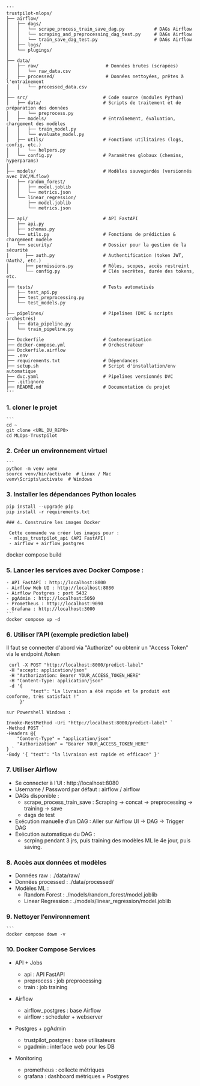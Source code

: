 <pre><code>'''
trustpilot-mlops/
├── airflow/
│   ├── dags/                         
│   │   └── scrape_process_train_save_dag.py           # DAGs Airflow
│   │   └── scraping_and_preprocessing_dag_test.py     # DAGs Airflow    
│   │   └── train_save_dag_test.py                     # DAGs Airflow
│   ├── logs/                  
│   └── plugings/  
│ 
├── data/
│   ├── raw/                         # Données brutes (scrapées)
│   │   └── raw_data.csv
│   ├── processed/                   # Données nettoyées, prêtes à l'entraînement
│   │   └── processed_data.csv
│
├── src/                            # Code source (modules Python)
│   ├── data/                       # Scripts de traitement et de préparation des données
│   │   └── preprocess.py
│   ├── models/                     # Entraînement, évaluation, chargement des modèles
│   │   ├── train_model.py
│   │   └── evaluate_model.py
│   ├── utils/                      # Fonctions utilitaires (logs, config, etc.)
│   │   └── helpers.py
│   └── config.py                   # Paramètres globaux (chemins, hyperparams)
│
├── models/                         # Modèles sauvegardés (versionnés avec DVC/MLflow)
│   ├── random_forest/
│   │   ├── model.joblib
│   │   └── metrics.json
│   └── linear_regression/
│       ├── model.joblib
│       └── metrics.json
│
├── api/                            # API FastAPI
│   ├── api.py
│   ├── schemas.py
│   └── utils.py                    # Fonctions de prédiction & chargement modèle
|   └── security/                   # Dossier pour la gestion de la sécurité
│      ├── auth.py                  # Authentification (token JWT, OAuth2, etc.)
│      ├── permissions.py           # Rôles, scopes, accès restreint
│      └── config.py                # Clés secrètes, durée des tokens, etc.
│
├── tests/                          # Tests automatisés
│   ├── test_api.py
│   ├── test_preprocessing.py
│   └── test_models.py
│
├── pipelines/                      # Pipelines (DVC & scripts orchestrés)
│   ├── data_pipeline.py
│   └── train_pipeline.py
│
├── Dockerfile                      # Conteneurisation
├── docker-compose.yml              # Orchestrateur
├── Dockerfile.airflow
├── .env
├── requirements.txt                # Dépendances
├── setup.sh                        # Script d'installation/env automatique
├── dvc.yaml                        # Pipelines versionnés DVC
├── .gitignore
├── README.md                       # Documentation du projet
'''</code></pre>

### 1. cloner le projet 
    ```
    cd ~
    git clone <URL_DU_REPO>
    cd MLOps-Trustpilot

### 2. Créer un environnement virtuel
    ```
    python -m venv venv
    source venv/bin/activate  # Linux / Mac
    venv\Scripts\activate  # Windows

### 3. Installer les dépendances Python locales
   ```
   pip install --upgrade pip
   pip install -r requirements.txt

### 4. Construire les images Docker

    Cette commande va créer les images pour :  
    - mlops_trustpilot_api (API FastAPI)    
    - airflow + airflow_postgres  

   ```
   docker compose build 

### 5. Lancer les services avec Docker Compose :  
    - API FastAPI : http://localhost:8000   
    - Airflow Web UI : http://localhost:8080  
    - Airflow Postgres : port 5432  
    - pgAdmin : http://localhost:5050
    - Prometheus : http://localhost:9090
    - Grafana : http://localhost:3000  
    ```
    docker compose up -d

### 6. Utiliser l’API (exemple prediction label)
Il faut se connecter d'abord via "Authorize" ou obtenir un "Access Token" via le endpoint /token  
   ```   
    curl -X POST "http://localhost:8000/predict-label" 
    -H "accept: application/json" 
    -H "Authorization: Bearer YOUR_ACCESS_TOKEN_HERE" 
    -H "Content-Type: application/json" 
    -d '{
            "text": "La livraison a été rapide et le produit est conforme, très satisfait !"
        }'

sur Powershell Windows : 
   ```   
    Invoke-RestMethod -Uri "http://localhost:8000/predict-label" `
    -Method POST `
    -Headers @{
        "Content-Type" = "application/json"
        "Authorization" = "Bearer YOUR_ACCESS_TOKEN_HERE"
    } `
    -Body '{ "text": "la livraison est rapide et efficace" }'

### 7. Utiliser Airflow  
- Se connecter à l’UI : http://localhost:8080
- Username / Password par défaut : airflow / airflow  
- DAGs disponible :  
    - scrape_process_train_save : Scraping → concat → preprocessing → training → save 
    - dags de test
- Exécution manuelle d’un DAG :
    Aller sur Airflow UI → DAG → Trigger DAG
- Exécution automatique du DAG :
    - scrping pendant 3 jrs, puis training des modèles ML le 4e jour, puis saving.  
  
### 8. Accès aux données et modèles  
- Données raw : ./data/raw/
- Données processed : ./data/processed/
- Modèles ML :
    - Random Forest : ./models/random_forest/model.joblib  
    - Linear Regression : ./models/linear_regression/model.joblib

### 9. Nettoyer l’environnement
    ```  
    docker compose down -v  
  
### 10. Docker Compose Services
- API + Jobs
    - api : API FastAPI
    - preprocess : job preprocessing
    - train : job training

- Airflow
    - airflow_postgres : base Airflow
    - airflow : scheduler + webserver

- Postgres + pgAdmin
    - trustpilot_postgres : base utilisateurs
    - pgadmin : interface web pour les DB

- Monitoring
    - prometheus : collecte métriques
    - grafana : dashboard métriques + Postgres